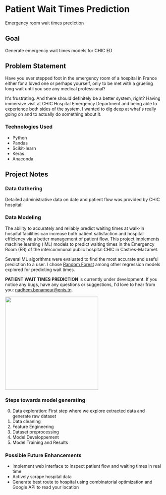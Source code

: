 # Patient Wait Times Prediction

Emergency room wait times prediction

## **Goal**

Generate emergency wait times models for CHIC ED

## Problem Statement

Have you ever stepped foot in the emergency room of a hospital in France either for a loved one or perhaps yourself,
only to be met with a grueling long wait until you see any medical professional?

It's frustrating. And there should definitely be a better system, right? Having immersive visit at CHIC Hospital
Emergency Department and being able to experience both sides of the system, I wanted to dig deep at what's really going
on and to actually do something about it.

### Technologies Used

- Python
- Pandas
- Scikit-learn
- Keras
- Anaconda

<!-- - Altair -- plotting
- Folium -- plotting -->

## Project Notes

### Data Gathering ###

Detailed administrative data on date and patient flow was provided by CHIC hospital:


### Data Modeling ###

The ability to accurately and reliably predict waiting times at walk-in hospital facilities can increase both patient
satisfaction and hospital efficiency via a better management of patient flow. This project implements machine learning (
ML) models to predict waiting times in the Emergency Room (ER) of the intercommunal public hospital CHIC in Castres-Mazamet.

Several ML algorithms were evaluated to find the most accurate and useful prediction to a user. I
chose [Random Forest](https://medium.com/@muneebhashmi10/random-forest-from-scratch-in-python-238d91580841) among other
regression models explored for predicting wait times.

**PATIENT WAIT TIMES PREDICTION** is currently under development. If you notice any bugs, have any questions or suggestions, I'd love
to hear from you: [nadhem.benameur@enis.tn](nadhem.benameur@enis.tn?subject=Feedback_on_Patient_Wait_times_prediction).


<img src="https://media.makeameme.org/created/me-patiently-waiting-399b1150e6.jpg" width=300>

### Steps towards model generating ###

0) Data exploration: First step where we explore extracted data and generate raw dataset
1) Data cleaning
2) Feature Engineering
3) Dataset preprocessing
4) Model Developpement
5) Model Training and Results

<!-- - Altair -- plotting
- Folium -- plotting -->



### Possible Future Enhancements ###

* Implement web interface to inspect patient flow and waiting times in real time
* Actively scrape hospital data
* Generate best route to hospital using combinatorial optimization and Google API to read your location
